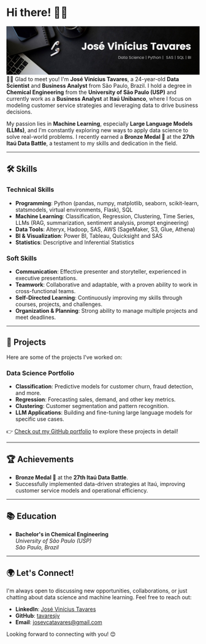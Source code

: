 # Hi there! 🙋‍♂️
![capa_linkedin](images/foto_de_capa_linkedin.jpeg)
👨‍💻 Glad to meet you! I'm **José Vinícius Tavares**, a 24-year-old **Data Scientist** and **Business Analyst** from São Paulo, Brazil. I hold a degree in **Chemical Engineering** from the **University of São Paulo (USP)** and currently work as a **Business Analyst** at **Itaú Unibanco**, where I focus on modeling customer service strategies and leveraging data to drive business decisions.

My passion lies in **Machine Learning**, especially **Large Language Models (LLMs)**, and I'm constantly exploring new ways to apply data science to solve real-world problems. I recently earned a **Bronze Medal 🥉** at the **27th Itaú Data Battle**, a testament to my skills and dedication in the field.

---

## 🛠️ **Skills**

### **Technical Skills**
- **Programming**: Python (pandas, numpy, matplotlib, seaborn, scikit-learn, statsmodels, virtual environments, Flask), SQL
- **Machine Learning**: Classification, Regression, Clustering, Time Series, LLMs (RAG, summarization, sentiment analysis, prompt engineering)
- **Data Tools**: Alteryx, Hadoop, SAS, AWS (SageMaker, S3, Glue, Athena)
- **BI & Visualization**: Power BI, Tableau, Quicksight and SAS
- **Statistics**: Descriptive and Inferential Statistics

### **Soft Skills**
- **Communication**: Effective presenter and storyteller, experienced in executive presentations.
- **Teamwork**: Collaborative and adaptable, with a proven ability to work in cross-functional teams.
- **Self-Directed Learning**: Continuously improving my skills through courses, projects, and challenges.
- **Organization & Planning**: Strong ability to manage multiple projects and meet deadlines.

---

## 🚀 **Projects**

Here are some of the projects I've worked on:

### **Data Science Portfolio**
- **Classification**: Predictive models for customer churn, fraud detection, and more.
- **Regression**: Forecasting sales, demand, and other key metrics.
- **Clustering**: Customer segmentation and pattern recognition.
- **LLM Applications**: Building and fine-tuning large language models for specific use cases.

👉 [Check out my GitHub portfolio](https://github.com/tavaresjv) to explore these projects in detail!

---

## 🏆 **Achievements**

- **Bronze Medal 🥉** at the **27th Itaú Data Battle**.
- Successfully implemented data-driven strategies at Itaú, improving customer service models and operational efficiency.

---

## 📚 **Education**

- **Bachelor's in Chemical Engineering**  
  *University of São Paulo (USP)*  
  *São Paulo, Brazil*

---

## 🌍 **Let's Connect!**

I'm always open to discussing new opportunities, collaborations, or just chatting about data science and machine learning. Feel free to reach out:

- **LinkedIn**: [José Vinícius Tavares](https://www.linkedin.com/in/tavaresjv/)
- **GitHub**: [tavaresjv](https://github.com/tavaresjv)
- **Email**: [josevcatavares@gmail.com](mailto:josevcatavares@gmail.com)

Looking forward to connecting with you! 😊
